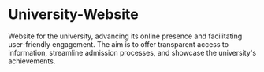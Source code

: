# University-Website
Website  for the university, advancing its online presence and facilitating user-friendly engagement. The aim is to offer transparent access to information, streamline admission processes, and showcase the university's achievements.
